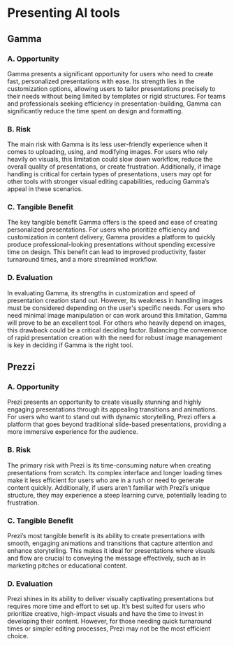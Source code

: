 # Presenting AI tools


## Gamma

### A. Opportunity

Gamma presents a significant opportunity for users who need to create fast, personalized presentations with ease. Its strength lies in the customization options, allowing users to tailor presentations precisely to their needs without being limited by templates or rigid structures. For teams and professionals seeking efficiency in presentation-building, Gamma can significantly reduce the time spent on design and formatting.

### B. Risk

The main risk with Gamma is its less user-friendly experience when it comes to uploading, using, and modifying images. For users who rely heavily on visuals, this limitation could slow down workflow, reduce the overall quality of presentations, or create frustration. Additionally, if image handling is critical for certain types of presentations, users may opt for other tools with stronger visual editing capabilities, reducing Gamma’s appeal in these scenarios.

### C. Tangible Benefit

The key tangible benefit Gamma offers is the speed and ease of creating personalized presentations. For users who prioritize efficiency and customization in content delivery, Gamma provides a platform to quickly produce professional-looking presentations without spending excessive time on design. This benefit can lead to improved productivity, faster turnaround times, and a more streamlined workflow.

### D. Evaluation

In evaluating Gamma, its strengths in customization and speed of presentation creation stand out. However, its weakness in handling images must be considered depending on the user's specific needs. For users who need minimal image manipulation or can work around this limitation, Gamma will prove to be an excellent tool. For others who heavily depend on images, this drawback could be a critical deciding factor. Balancing the convenience of rapid presentation creation with the need for robust image management is key in deciding if Gamma is the right tool.


## Prezzi

### A. Opportunity

Prezi presents an opportunity to create visually stunning and highly engaging presentations through its appealing transitions and animations. For users who want to stand out with dynamic storytelling, Prezi offers a platform that goes beyond traditional slide-based presentations, providing a more immersive experience for the audience.

### B. Risk

The primary risk with Prezi is its time-consuming nature when creating presentations from scratch. Its complex interface and longer loading times make it less efficient for users who are in a rush or need to generate content quickly. Additionally, if users aren’t familiar with Prezi’s unique structure, they may experience a steep learning curve, potentially leading to frustration.

### C. Tangible Benefit

Prezi’s most tangible benefit is its ability to create presentations with smooth, engaging animations and transitions that capture attention and enhance storytelling. This makes it ideal for presentations where visuals and flow are crucial to conveying the message effectively, such as in marketing pitches or educational content.

### D. Evaluation

Prezi shines in its ability to deliver visually captivating presentations but requires more time and effort to set up. It’s best suited for users who prioritize creative, high-impact visuals and have the time to invest in developing their content. However, for those needing quick turnaround times or simpler editing processes, Prezi may not be the most efficient choice.

